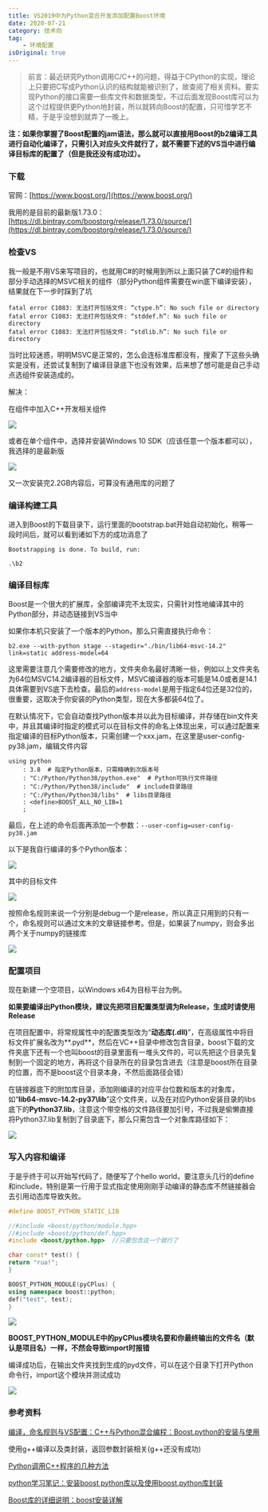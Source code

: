 ```yaml
---
title: VS2019中为Python混合开发添加配置Boost环境
date: 2020-07-21
category: 技术向
tag:
    - 环境配置
isOriginal: true
---
```


> 前言：最近研究Python调用C/C++的问题，得益于CPython的实现，理论上只要把C写成Python认识的结构就能被识别了，故查阅了相关资料。要实现Python的接口需要一些库文件和数据类型，不过后面发现Boost库可以为这个过程提供更Python地封装，所以就转向Boost的配置，只可惜学艺不精，于是乎没想到就弄了一晚上。

<!-- more -->

**注：如果你掌握了Boost配置的jam语法，那么就可以直接用Boost的b2编译工具进行自动化编译了，只需引入对应头文件就行了，就不需要下述的VS当中进行编译目标库的配置了（但是我还没有成功过）。**

### **下载**

官网：[https://www.boost.org/](https://www.boost.org/)

我用的是目前的最新版1.73.0：[https://dl.bintray.com/boostorg/release/1.73.0/source/](https://dl.bintray.com/boostorg/release/1.73.0/source/)

### **检查VS**

我一般是不用VS来写项目的，也就用C#的时候用到所以上面只装了C#的组件和部分手动选择的MSVC相关的组件（部分Python组件需要在win底下编译安装），结果就在下一步时踩到了坑

```
fatal error C1083: 无法打开包括文件: “ctype.h”: No such file or directory
fatal error C1083: 无法打开包括文件: “stddef.h”: No such file or directory
fatal error C1083: 无法打开包括文件: “stdlib.h”: No such file or directory
```

当时比较迷惑，明明MSVC是正常的，怎么会连标准库都没有，搜索了下这些头确实是没有，还尝试复制到了编译目录底下也没有效果，后来想了想可能是自己手动点选组件安装造成的。

解决：

在组件中加入C++开发相关组件

![](https://i.focotx.net/blog/2020/07/微信截图_20200719002719.png)

或者在单个组件中，选择并安装Windows 10 SDK（应该任意一个版本都可以），我选择的是最新版

![](https://i.focotx.net/blog/2020/07/微信截图_20200719002900.png)

又一次安装完2.2GB内容后，可算没有通用库的问题了

### **编译构建工具**

进入到Boost的下载目录下，运行里面的bootstrap.bat开始自动初始化，稍等一段时间后，就可以看到诸如下方的成功消息了

```
Bootstrapping is done. To build, run:

.\b2
```

### **编译目标库**

Boost是一个很大的扩展库，全部编译完不太现实，只需针对性地编译其中的Python部分，并动态链接到VS当中

如果你本机只安装了一个版本的Python，那么只需直接执行命令：

```
b2.exe --with-python stage --stagedir="./bin/lib64-msvc-14.2" link=static address-model=64
```

这里需要注意几个需要修改的地方，文件夹命名最好清晰一些，例如以上文件夹名为64位MSVC14.2编译器的目标文件，MSVC编译器的版本可能是14.0或者是14.1具体需要到VS底下去检查。最后的`address-model`是用于指定64位还是32位的，很重要，这取决于你安装的Python类型，现在大多都装64位了。

在默认情况下，它会自动查找Python版本并以此为目标编译，并存储在bin文件夹中，并且其编译时指定的模式可以在目标文件的命名上体现出来，可以通过配置来指定编译的目标Python版本，只需创建一个xxx.jam，在这里是user-config-py38.jam，编辑文件内容

```
using python
    : 3.8  # 指定Python版本，只需精确到次版本号
    : "C:/Python/Python38/python.exe"  # Python可执行文件路径
    : "C:/Python/Python38/include"  # include目录路径
    : "C:/Python/Python38/libs"  # libs目录路径
    : <define>BOOST_ALL_NO_LIB=1
    ;
```

最后，在上述的命令后面再添加一个参数：`--user-config=user-config-py38.jam`

以下是我自行编译的多个Python版本：

![](https://i.focotx.net/blog/2020/07/微信截图_20200719012948.png)

其中的目标文件

![](https://i.focotx.net/blog/2020/07/20200719013211.png)

按照命名规则来说一个分别是debug一个是release，所以真正只用到的只有一个，命名规则可以通过文末的文章链接参考。但是，如果装了numpy，则会多出两个关于numpy的链接库

![](https://i.focotx.net/blog/2020/07/20200719013500.png)

### **配置项目**

现在新建一个空项目，以Windows x64为目标平台为例。

**如果要编译出Python模块，建议先把项目配置类型调为Release，生成时请使用Release**

在项目配置中，将常规属性中的配置类型改为“**动态库(.dll)**”，在高级属性中将目标文件扩展名改为**.pyd**，然后在VC++目录中修改包含目录，boost下载的文件夹底下还有一个也叫boost的目录里面有一堆头文件的，可以先把这个目录先复制到一个固定的地方，再将这个目录所在的目录包含进去（注意是boost所在目录的位置，而不是boost这个目录本身，不然后面路径会错）

在链接器底下的附加库目录，添加刚编译的对应平台位数和版本的对象库，如“**lib64-msvc-14.2-py37\lib**”这个文件夹，以及在对应Python安装目录的libs底下的**Python37.lib**，注意这个带空格的文件路径要加引号，不过我是偷懒直接将Python37.lib复制到了目录底下，那么只需包含一个对象库路径如下：

![](https://i.focotx.net/blog/2020/07/20200721005108.png)

### **写入内容和编译**

于是乎终于可以开始写代码了，随便写了个hello world，要注意头几行的define和include，特别是第一行用于显式指定使用刚刚手动编译的静态库不然链接器会去引用动态库导致失败。

```c++
#define BOOST_PYTHON_STATIC_LIB

//#include <boost/python/module.hpp>
//#include <boost/python/def.hpp>
#include <boost/python.hpp>  //只要包含这一个就行了

char const* test() {
return "rua!";
}

BOOST_PYTHON_MODULE(pyCPlus) {
using namespace boost::python;
def("test", test);
}
```

![](https://i.focotx.net/blog/2020/07/20200721005745.png)

**BOOST_PYTHON_MODULE中的pyCPlus模块名要和你最终输出的文件名（默认是项目名）一样，不然会导致import时报错**

编译成功后，在输出文件夹找到生成的pyd文件，可以在这个目录下打开Python命令行，import这个模块并测试成功

![](https://i.focotx.net/blog/2020/07/20200721011319.png)

### **参考资料**

[编译，命名规则与VS配置：C++与Python混合编程：Boost.python的安装与使用](https://www.jianshu.com/p/5ccf00a6ca28)

使用g++编译以及类封装，返回参数封装相关(g++还没有成功)

[Python调用C++程序的几种方法](https://blog.csdn.net/zong596568821xp/article/details/81133511)

[python学习笔记：安装boost python库以及使用boost.python库封装](https://www.cnblogs.com/amiza/p/10342394.html)

[Boost库的详细说明：boost安装详解](https://blog.csdn.net/u010117867/article/details/83118831)
